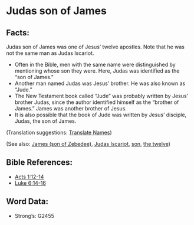 # Judas son of James

## Facts:

Judas son of James was one of Jesus’ twelve apostles. Note that he was not the same man as Judas Iscariot.

* Often in the Bible, men with the same name were distinguished by mentioning whose son they were. Here, Judas was identified as the “son of James.”
* Another man named Judas was Jesus’ brother. He was also known as “Jude.”
* The New Testament book called “Jude” was probably written by Jesus’ brother Judas, since the author identified himself as the “brother of James.” James was another brother of Jesus.
* It is also possible that the book of Jude was written by Jesus’ disciple, Judas, the son of James.

(Translation suggestions: [Translate Names](rc://en/ta/man/translate/translate-names))

(See also: [James (son of Zebedee)](../names/jamessonofzebedee.md), [Judas Iscariot](../names/judasiscariot.md), [son](../kt/son.md), [the twelve](../kt/thetwelve.md))

## Bible References:

* [Acts 1:12-14](rc://en/tn/help/act/01/12)
* [Luke 6:14-16](rc://en/tn/help/luk/06/14)

## Word Data:

* Strong’s: G2455
